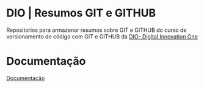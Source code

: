  
# DIO | Resumos GIT  e GITHUB    

Repositorios para armazenar resumos sobre GIT e GITHUB do curso de versionamento de código com GIT e GITHUB da [DIO- Digital Innovation One](https://www.dio.me/)


# Documentação

[Documentação](https://docs.github.com/pt/get-started/learning-about-github/about-versions-of-github-docs)
